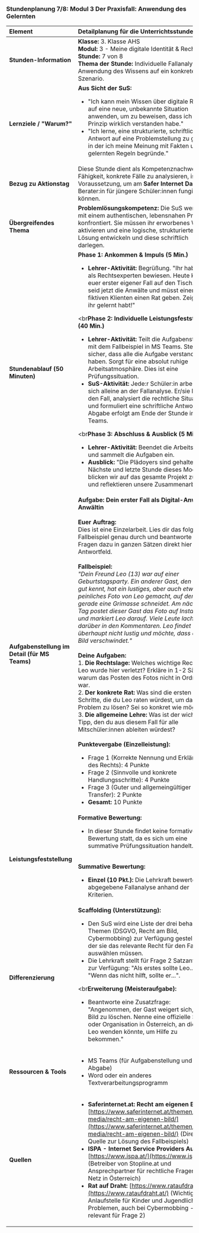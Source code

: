 ### **Stundenplanung 7/8: Modul 3 Der Praxisfall: Anwendung des Gelernten**

| **Element** | **Detailplanung für die Unterrichtsstunde** |
| :--- | :--- |
| **Stunden-Information** | **Klasse:** 3. Klasse AHS<br>**Modul:** 3 - Meine digitale Identität & Rechte<br>**Stunde:** 7 von 8<br>**Thema der Stunde:** Individuelle Fallanalyse: Anwendung des Wissens auf ein konkretes Szenario. |
| **Lernziele / "Warum?"** | **Aus Sicht der SuS:**<br><ul><li>"Ich kann mein Wissen über digitale Rechte auf eine neue, unbekannte Situation anwenden, um zu beweisen, dass ich das Prinzip wirklich verstanden habe."</li><li>"Ich lerne, eine strukturierte, schriftliche Antwort auf eine Problemstellung zu geben, in der ich meine Meinung mit Fakten und gelernten Regeln begründe."</li></ul> |
| **Bezug zu Aktionstag** | Diese Stunde dient als Kompetenznachweis. Die Fähigkeit, konkrete Fälle zu analysieren, ist die Voraussetzung, um am **Safer Internet Day** als Berater:in für jüngere Schüler:innen fungieren zu können. |
| **Übergreifendes Thema** | **Problemlösungskompetenz:** Die SuS werden mit einem authentischen, lebensnahen Problem konfrontiert. Sie müssen ihr erworbenes Wissen aktivieren und eine logische, strukturierte Lösung entwickeln und diese schriftlich darlegen. |
| **Stundenablauf (50 Minuten)** | **Phase 1: Ankommen & Impuls (5 Min.)**<br><ul><li>**Lehrer-Aktivität:** Begrüßung. "Ihr habt euch als Rechtsexperten bewiesen. Heute kommt euer erster eigener Fall auf den Tisch. Ihr seid jetzt die Anwälte und müsst einem fiktiven Klienten einen Rat geben. Zeigt, was ihr gelernt habt!"</li></ul><br**Phase 2: Individuelle Leistungsfeststellung (40 Min.)**<br><ul><li>**Lehrer-Aktivität:** Teilt die Aufgabenstellung mit dem Fallbeispiel in MS Teams. Stellt sicher, dass alle die Aufgabe verstanden haben. Sorgt für eine absolut ruhige Arbeitsatmosphäre. Dies ist eine Prüfungssituation.</li><li>**SuS-Aktivität:** Jede:r Schüler:in arbeitet für sich alleine an der Fallanalyse. Er/sie liest den Fall, analysiert die rechtliche Situation und formuliert eine schriftliche Antwort. Die Abgabe erfolgt am Ende der Stunde in MS Teams.</li></ul><br**Phase 3: Abschluss & Ausblick (5 Min.)**<br><ul><li>**Lehrer-Aktivität:** Beendet die Arbeitszeit und sammelt die Aufgaben ein.</li><li>**Ausblick:** "Die Plädoyers sind gehalten. Nächste und letzte Stunde dieses Moduls blicken wir auf das gesamte Projekt zurück und reflektieren unsere Zusammenarbeit."</li></ul> |
| **Aufgabenstellung im Detail (für MS Teams)** | **Aufgabe: Dein erster Fall als Digital-Anwalt/-Anwältin**<br><br>**Euer Auftrag:**<br>Dies ist eine Einzelarbeit. Lies dir das folgende Fallbeispiel genau durch und beantworte die drei Fragen dazu in ganzen Sätzen direkt hier im Antwortfeld.<br><br>**Fallbeispiel:**<br>*"Dein Freund Leo (13) war auf einer Geburtstagsparty. Ein anderer Gast, den er nicht gut kennt, hat ein lustiges, aber auch etwas peinliches Foto von Leo gemacht, auf dem er gerade eine Grimasse schneidet. Am nächsten Tag postet dieser Gast das Foto auf Instagram und markiert Leo darauf. Viele Leute lachen darüber in den Kommentaren. Leo findet das überhaupt nicht lustig und möchte, dass das Bild verschwindet."*<br><br>**Deine Aufgaben:**<br>1.  **Die Rechtslage:** Welches wichtige Recht von Leo wurde hier verletzt? Erkläre in 1-2 Sätzen, warum das Posten des Fotos nicht in Ordnung war.<br>2.  **Der konkrete Rat:** Was sind die ersten zwei Schritte, die du Leo raten würdest, um das Problem zu lösen? Sei so konkret wie möglich.<br>3.  **Die allgemeine Lehre:** Was ist der wichtigste Tipp, den du aus diesem Fall für alle Mitschüler:innen ableiten würdest?<br><br>**Punktevergabe (Einzelleistung):**<br><ul><li>Frage 1 (Korrekte Nennung und Erklärung des Rechts): 4 Punkte</li><li>Frage 2 (Sinnvolle und konkrete Handlungsschritte): 4 Punkte</li><li>Frage 3 (Guter und allgemeingültiger Transfer): 2 Punkte</li><li>**Gesamt:** 10 Punkte</li></ul> |
| **Leistungsfeststellung** | **Formative Bewertung:**<br><ul><li>In dieser Stunde findet keine formative Bewertung statt, da es sich um eine summative Prüfungssituation handelt.</li></ul><br>**Summative Bewertung:**<br><ul><li>**Einzel (10 Pkt.):** Die Lehrkraft bewertet die abgegebene Fallanalyse anhand der Kriterien.</li></ul> |
| **Differenzierung** | **Scaffolding (Unterstützung):**<br><ul><li>Den SuS wird eine Liste der drei behandelten Themen (DSGVO, Recht am Bild, Cybermobbing) zur Verfügung gestellt, aus der sie das relevante Recht für den Fall auswählen müssen.</li><li>Die Lehrkraft stellt für Frage 2 Satzanfänge zur Verfügung: "Als erstes sollte Leo...", "Wenn das nicht hilft, sollte er...".</li></ul><br**Erweiterung (Meisteraufgabe):**<br><ul><li>Beantworte eine Zusatzfrage: "Angenommen, der Gast weigert sich, das Bild zu löschen. Nenne eine offizielle Stelle oder Organisation in Österreich, an die sich Leo wenden könnte, um Hilfe zu bekommen."</li></ul> |
| **Ressourcen & Tools** | <ul><li>MS Teams (für Aufgabenstellung und Abgabe)</li><li>Word oder ein anderes Textverarbeitungsprogramm</li></ul> |
| **Quellen**| <ul><li>**Saferinternet.at: Recht am eigenen Bild:** [https://www.saferinternet.at/themen/social-media/recht-am-eigenen-bild/](https://www.saferinternet.at/themen/social-media/recht-am-eigenen-bild/) (Direkte Quelle zur Lösung des Fallbeispiels)</li><li>**ISPA - Internet Service Providers Austria:** [https://www.ispa.at/](https://www.ispa.at/) (Betreiber von Stopline.at und Ansprechpartner für rechtliche Fragen im Netz in Österreich)</li><li>**Rat auf Draht:** [https://www.rataufdraht.at/](https://www.rataufdraht.at/) (Wichtige Anlaufstelle für Kinder und Jugendliche bei Problemen, auch bei Cybermobbing - relevant für Frage 2)</li></ul> |

